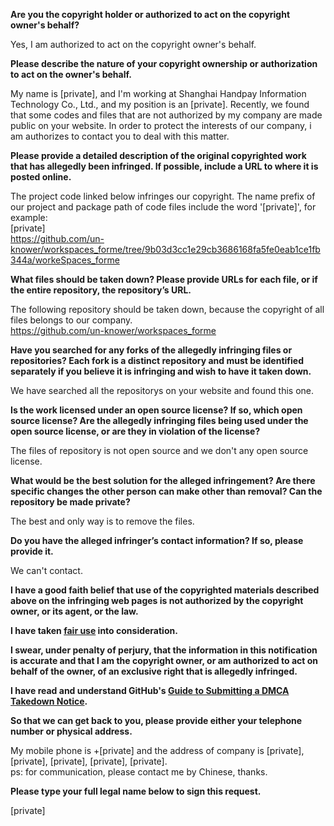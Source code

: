 **Are you the copyright holder or authorized to act on the copyright owner's behalf?**

Yes, I am authorized to act on the copyright owner's behalf.

**Please describe the nature of your copyright ownership or authorization to act on the owner's behalf.**

My name is [private], and I'm working at Shanghai Handpay Information Technology Co., Ltd., and my position is an [private]. Recently, we found that some codes and files that are not authorized by my company are made public on your website. In order to protect the interests of our company, i am authorizes to contact you to deal with this matter.

**Please provide a detailed description of the original copyrighted work that has allegedly been infringed. If possible, include a URL to where it is posted online.**

The project code linked below infringes our copyright. The name prefix of our project and package path of code files include the word '[private]', for example:  
[private]  
https://github.com/un-knower/workspaces_forme/tree/9b03d3cc1e29cb3686168fa5fe0eab1ce1fb344a/workeSpaces_forme

**What files should be taken down? Please provide URLs for each file, or if the entire repository, the repository’s URL.**

The following repository should be taken down, because the copyright of all files belongs to our company.  
https://github.com/un-knower/workspaces_forme

**Have you searched for any forks of the allegedly infringing files or repositories? Each fork is a distinct repository and must be identified separately if you believe it is infringing and wish to have it taken down.**

We have searched all the repositorys on your website and found this one.

**Is the work licensed under an open source license? If so, which open source license? Are the allegedly infringing files being used under the open source license, or are they in violation of the license?**

The files of repository is not open source and we don't any open source license.

**What would be the best solution for the alleged infringement? Are there specific changes the other person can make other than removal? Can the repository be made private?**

The best and only way is to remove the files.

**Do you have the alleged infringer’s contact information? If so, please provide it.**

We can't contact.

**I have a good faith belief that use of the copyrighted materials described above on the infringing web pages is not authorized by the copyright owner, or its agent, or the law.**

**I have taken <a href="https://www.lumendatabase.org/topics/22">fair use</a> into consideration.**

**I swear, under penalty of perjury, that the information in this notification is accurate and that I am the copyright owner, or am authorized to act on behalf of the owner, of an exclusive right that is allegedly infringed.**

**I have read and understand GitHub's <a href="https://docs.github.com/articles/guide-to-submitting-a-dmca-takedown-notice/">Guide to Submitting a DMCA Takedown Notice</a>.**

**So that we can get back to you, please provide either your telephone number or physical address.**

My mobile phone is +[private] and the address of company is [private], [private], [private], [private], [private].  
ps: for communication, please contact me by Chinese, thanks.

**Please type your full legal name below to sign this request.**

[private]
